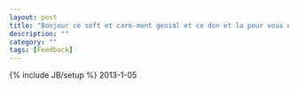 ```yaml
---
layout: post
title: "Bonjour ce soft et care-ment genial et ce don et la pour vous encourager a le faire evoluer. Tres longue continuation a OpenTX!"
description: ""
category: ""
tags: [Feedback]
---
```

{% include JB/setup %}
2013-1-05
